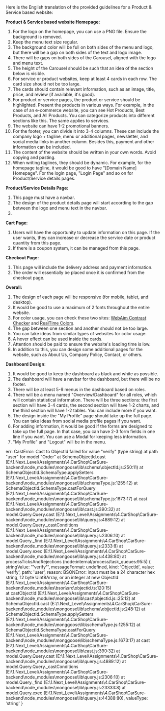 Here is the English translation of the provided guidelines for a Product & Service based website:

**Product & Service based website Homepage:**

1.  For the logo on the homepage, you can use a PNG file. Ensure the background is removed.
2.  Keep the menu text size regular.
3.  The background color will be full on both sides of the menu and logo, but there will be a gap on both sides of the text and logo image.
4.  There will be gaps on both sides of the Carousel, aligned with the logo and menu text.
5.  The height of the Carousel should be such that an idea of the section below is visible.
6.  For service or product websites, keep at least 4 cards in each row. The card size should not be too large.
7.  The cards should contain relevant information, such as an image, title, price, and review (if available, it's good).
8.  For product or service pages, the product or service should be highlighted. Present the products in various ways. For example, in the case of an e-commerce website, you can see Hot Products, Best Products, and All Products. You can categorize products into different sections like this. The same applies to services.
9.  The website can have 1-2 promotional banners.
10. For the footer, you can divide it into 3-4 columns. These can include the company logo + tagline, menu or additional pages, newsletter, and social media links in another column. Besides this, payment and other information can be included.
11. The content of the website should be written in your own words. Avoid copying and pasting.
12. When writing taglines, they should be dynamic. For example, for the homepage tagline, it would be good to have "[Domain Name] Homepage". For the login page, "Login Page" and so on for Product/Service details pages.

**Product/Service Details Page:**

1.  This page must have a navbar.
2.  The design of the product details page will start according to the gap between the logo and menu text in the navbar.
3.  

**Cart Page:**

1.  Users will have the opportunity to update information on this page. If the user wants, they can increase or decrease the service date or product quantity from this page.
2.  If there is a coupon system, it can be managed from this page.

**Checkout Page:**

1.  This page will include the delivery address and payment information.
2.  The order will essentially be placed once it is confirmed from the checkout page.

**Overall:**

1.  The design of each page will be responsive (for mobile, tablet, and desktop).
2.  It would be good to use a maximum of 2 fonts throughout the entire website.
3.  For color usage, you can check these two sites: [WebAim Contrast Checker](https://webaim.org/resources/contrastchecker/) and [RealTime Colors](https://www.realtimecolors.com/).
4.  The gap between one section and another should not be too large.
5.  You can take ideas from similar types of websites for color usage.
6.  A hover effect can be used inside the cards.
7.  Attention should be paid to ensure the website's loading time is low.
8.  In addition to this, you can design some additional pages for the website, such as About Us, Company Policy, Contact, or others.

**Dashboard Design:**

1.  It would be good to keep the dashboard as black and white as possible.
2.  The dashboard will have a navbar for the dashboard, but there will be no footer.
3.  There will be at least 5-6 menus in the dashboard based on roles.
4.  There will be a menu named "Overview/Dashboard" for all roles, which will contain statistical information. There will be three sections: the first section will have 3-4 cards, the second section will have 1-2 charts, and the third section will have 1-2 tables. You can include more if you want.
5.  The design inside the "My Profile" page should take up the full page. You can take ideas from social media profile pages if you want.
6.  For adding information, it would be good if the forms are designed to take up the full page. In that case, you can have 2-3 form fields in one line if you want. You can use a Modal for keeping less information.
7.  "My Profile" and "Logout" will be in the menu.


















 err: CastError: Cast to ObjectId failed for value "verify" (type string) at path "user" for model "Order"
    at SchemaObjectId.cast (E:\1.Next_Level\Assignments\4.CarShop\CarSure-backend\node_modules\mongoose\lib\schema\objectId.js:250:11)
    at SchemaObjectId.SchemaType.applySetters (E:\1.Next_Level\Assignments\4.CarShop\CarSure-backend\node_modules\mongoose\lib\schemaType.js:1255:12)
    at SchemaObjectId.SchemaType.castForQuery (E:\1.Next_Level\Assignments\4.CarShop\CarSure-backend\node_modules\mongoose\lib\schemaType.js:1673:17)
    at cast (E:\1.Next_Level\Assignments\4.CarShop\CarSure-backend\node_modules\mongoose\lib\cast.js:390:32)
    at model.Query.Query.cast (E:\1.Next_Level\Assignments\4.CarShop\CarSure-backend\node_modules\mongoose\lib\query.js:4889:12)
    at model.Query.Query._castConditions (E:\1.Next_Level\Assignments\4.CarShop\CarSure-backend\node_modules\mongoose\lib\query.js:2306:10)
    at model.Query._find (E:\1.Next_Level\Assignments\4.CarShop\CarSure-backend\node_modules\mongoose\lib\query.js:2333:8)
    at model.Query.exec (E:\1.Next_Level\Assignments\4.CarShop\CarSure-backend\node_modules\mongoose\lib\query.js:4438:80)
    at processTicksAndRejections (node:internal/process/task_queues:95:5) {
  stringValue: '"verify"',
  messageFormat: undefined,
  kind: 'ObjectId',
  value: 'verify',
  path: 'user',
  reason: BSONError: input must be a 24 character hex string, 12 byte Uint8Array, or an integer
      at new ObjectId (E:\1.Next_Level\Assignments\4.CarShop\CarSure-backend\node_modules\bson\src\objectid.ts:120:15)  
      at castObjectId (E:\1.Next_Level\Assignments\4.CarShop\CarSure-backend\node_modules\mongoose\lib\cast\objectid.js::25:12)
      at SchemaObjectId.cast (E:\1.Next_Level\Assignments\4.CarShop\CarSure-backend\node_modules\mongoose\lib\schema\objjectId.js:248:12)
      at SchemaObjectId.SchemaType.applySetters (E:\1.Next_Level\Assignments\4.CarShop\CarSure-backend\node_modules\monggoose\lib\schemaType.js:1255:12)
      at SchemaObjectId.SchemaType.castForQuery (E:\1.Next_Level\Assignments\4.CarShop\CarSure-backend\node_modules\monggoose\lib\schemaType.js:1673:17)
      at cast (E:\1.Next_Level\Assignments\4.CarShop\CarSure-backend\node_modules\mongoose\lib\cast.js:390:32)
      at model.Query.Query.cast (E:\1.Next_Level\Assignments\4.CarShop\CarSure-backend\node_modules\mongoose\lib\query.jjs:4889:12)
      at model.Query.Query._castConditions (E:\1.Next_Level\Assignments\4.CarShop\CarSure-backend\node_modules\mongoose\\lib\query.js:2306:10)
      at model.Query._find (E:\1.Next_Level\Assignments\4.CarShop\CarSure-backend\node_modules\mongoose\lib\query.js:23333:8)
      at model.Query.exec (E:\1.Next_Level\Assignments\4.CarShop\CarSure-backend\node_modules\mongoose\lib\query.js:44388:80),
  valueType: 'string'
}
